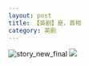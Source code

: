 ```yaml
---
layout: post
title: 【英剧】是，首相
category: 英剧
---
```

![story_new_final](http://sfwz6si9l.hd-bkt.clouddn.com/img/story_new_final_0322.png)
![](http://sfwz1kj5p.hd-bkt.clouddn.com/img/yes-prime-minister-220531-1.jpg)